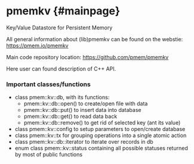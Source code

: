 pmemkv	{#mainpage}
===========================

Key/Value Datastore for Persistent Memory

All general information about (lib)pmemkv can be found on the webstie:
https://pmem.io/pmemkv

Main code repository location:
https://github.com/pmem/pmemkv

Here user can found description of C++ API.

### Important classes/functions ###

 * class pmem::kv::db, with its functions:
	* pmem::kv::db::open() to create/open file with data
	* pmem::kv::db::put() to insert data into database
	* pmem::kv::db::get() to read data back
	* pmem::kv::db::remove() to get rid of selected key (ant its value)
 * class pmem::kv::config to setup parameters to open/create database
 * class pmem::kv::tx for grouping operations into a single atomic action
 * class pmem::kv::db::iterator to iterate over records in db
 * enum class pmem::kv::status containing all possible statuses returned by
	most of public functions
